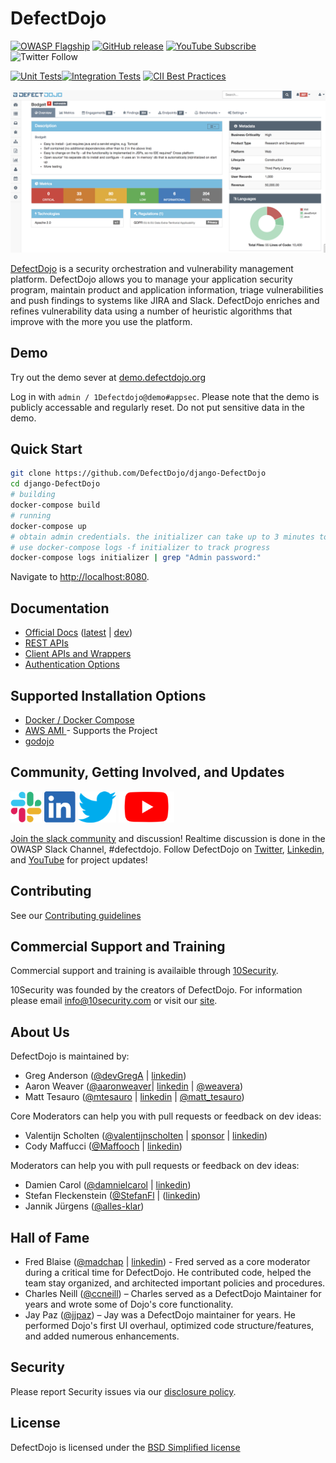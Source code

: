 # DefectDojo

[![OWASP Flagship](https://img.shields.io/badge/owasp-flagship%20project-orange.svg)](https://www.owasp.org/index.php/OWASP_DefectDojo_Project) [![GitHub release](https://img.shields.io/github/release/DefectDojo/django-DefectDojo.svg)](https://github.com/DefectDojo/django-DefectDojo) [![YouTube Subscribe](https://img.shields.io/badge/youtube-subscribe-%23c4302b.svg)](https://www.youtube.com/channel/UCWw9qzqptiIvTqSqhOFuCuQ) ![Twitter Follow](https://img.shields.io/twitter/follow/defectdojo.svg?style=social&label=Follow)

[![Unit Tests](https://github.com/DefectDojo/django-DefectDojo/actions/workflows/unit-tests.yml/badge.svg?branch=master)](https://github.com/DefectDojo/django-DefectDojo/actions)[![Integration Tests](https://github.com/DefectDojo/django-DefectDojo/actions/workflows/integration-tests.yml/badge.svg?branch=master)](https://github.com/DefectDojo/django-DefectDojo/actions) [![CII Best Practices](https://bestpractices.coreinfrastructure.org/projects/2098/badge)](https://bestpractices.coreinfrastructure.org/projects/2098)

![Screenshot of DefectDojo](https://raw.githubusercontent.com/DefectDojo/django-DefectDojo/dev/docs/static/images/screenshot1.png)

[DefectDojo](https://www.defectdojo.org/) is a security orchestration and
vulnerability management platform.
DefectDojo allows you to manage your application security program, maintain
product and application information, triage vulnerabilities and
push findings to systems like JIRA and Slack. DefectDojo enriches and
refines vulnerability data using a number of heuristic algorithms that
improve with the more you use the platform.

## Demo

Try out the demo sever at [demo.defectdojo.org](https://demo.defectdojo.org)

Log in with `admin / 1Defectdojo@demo#appsec`. Please note that the demo is publicly accessable and regularly reset. Do not put sensitive data in the demo.

## Quick Start

```sh
git clone https://github.com/DefectDojo/django-DefectDojo
cd django-DefectDojo
# building
docker-compose build
# running
docker-compose up
# obtain admin credentials. the initializer can take up to 3 minutes to run
# use docker-compose logs -f initializer to track progress
docker-compose logs initializer | grep "Admin password:"
```

Navigate to <http://localhost:8080>.


## Documentation

- [Official Docs](https://defectdojo.github.io/django-DefectDojo/) ([latest](https://defectdojo.github.io/django-DefectDojo/) | [dev](https://defectdojo.github.io/django-DefectDojo/dev))
- [REST APIs](https://defectdojo.github.io/django-DefectDojo/integrations/api-v2-docs/)
- [Client APIs and Wrappers](https://defectdojo.github.io/django-DefectDojo/integrations/api-v2-docs/#clients--api-wrappers)
- [Authentication Options](readme-docs/AVAILABLE-PLUGINS.md)

## Supported Installation Options

* [Docker / Docker Compose](readme-docs/DOCKER.md)
* [AWS AMI ](https://aws.amazon.com/marketplace/pp/prodview-m2a25gr67xbzk) - Supports the Project
* [godojo](https://github.com/DefectDojo/godojo)


## Community, Getting Involved, and Updates

[<img src="https://raw.githubusercontent.com/DefectDojo/django-DefectDojo/dev/docs/static/images/slack-logo-icon.png" alt="Slack" height="50"/>](https://owasp-slack.herokuapp.com/)
[<img src="https://raw.githubusercontent.com/DefectDojo/django-DefectDojo/dev/docs/static/images/Linkedin-logo-icon-png.png" alt="LinkedIn" height="50"/>](https://www.linkedin.com/company/defectdojo)
[<img src="https://raw.githubusercontent.com/DefectDojo/django-DefectDojo/dev/docs/static/images/Twitter_Logo.png" alt="Twitter" height="50"/>](https://twitter.com/defectdojo)
[<img src="https://raw.githubusercontent.com/DefectDojo/django-DefectDojo/dev/docs/static/images/YouTube-Emblem.png" alt="Youtube" height="50"/>](https://www.youtube.com/channel/UCWw9qzqptiIvTqSqhOFuCuQ)

[Join the slack community](https://owasp-slack.herokuapp.com/) and discussion! Realtime discussion is done in the OWASP Slack Channel, #defectdojo.
Follow DefectDojo on [Twitter](https://twitter.com/defectdojo), [Linkedin](https://www.linkedin.com/company/defectdojo), and [YouTube](https://www.youtube.com/channel/UCWw9qzqptiIvTqSqhOFuCuQ) for project updates!

## Contributing
See our [Contributing guidelines](readme-docs/CONTRIBUTING.md)

## Commercial Support and Training
Commercial support and training is availaible through [10Security](https://10security.com).

10Security was founded by the creators of DefectDojo.
For information please email info@10security.com or visit our [site](https://10security.com).

## About Us

DefectDojo is maintained by:
* Greg Anderson ([@devGregA](https://github.com/devgrega) | [linkedin](https://www.linkedin.com/in/g-anderson/))
* Aaron Weaver ([@aaronweaver](https://github.com/aaronweaver)| [linkedin](https://www.linkedin.com/in/aweaver/) | [@weavera](https://twitter.com/weavera))
* Matt Tesauro ([@mtesauro](https://github.com/mtesauro) | [linkedin](https://www.linkedin.com/in/matttesauro/) | [@matt_tesauro](https://twitter.com/matt_tesauro))

Core Moderators can help you with pull requests or feedback on dev ideas:
* Valentijn Scholten ([@valentijnscholten](https://github.com/valentijnscholten) | [sponsor](https://github.com/sponsors/valentijnscholten) | [linkedin](https://www.linkedin.com/in/valentijn-scholten/))
* Cody Maffucci ([@Maffooch](https://github.com/maffooch) | [linkedin](https://www.linkedin.com/in/cody-maffucci))

Moderators can help you with pull requests or feedback on dev ideas:
* Damien Carol ([@damnielcarol](https://github.com/damiencarol) | [linkedin](https://www.linkedin.com/in/damien-carol/))
* Stefan Fleckenstein ([@StefanFl](https://github.com/stefanfl) | ([linkedin](https://www.linkedin.com/in/stefan-fleckenstein-6a456a30/))
* Jannik Jürgens ([@alles-klar](https://github.com/alles-klar))


## Hall of Fame
* Fred Blaise ([@madchap](https://github.com/madchap) | [linkedin](https://www.linkedin.com/in/fredblaise/)) - Fred served as a core moderator during a critical time for DefectDojo. He contributed code, helped the team stay organized, and architected important policies and procedures.
* Charles Neill ([@ccneill](https://twitter.com/ccneill)) – Charles served as a
    DefectDojo Maintainer for years and wrote some of Dojo's core functionality.
* Jay Paz ([@jjpaz](https://twitter.com/jjpaz)) – Jay was a DefectDojo
  maintainer for years. He performed Dojo's first UI overhaul, optimized code structure/features, and added numerous enhancements.


## Security

Please report Security issues via our [disclosure policy](readme-docs/SECURITY.md).

## License

DefectDojo is licensed under the [BSD Simplified license](LICENSE.md)
